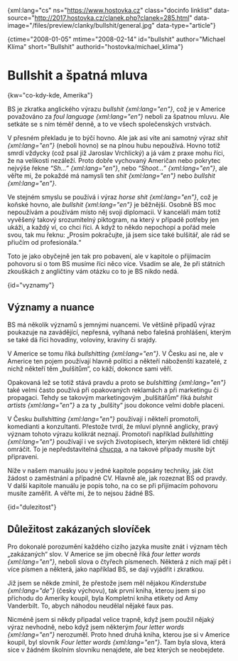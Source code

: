 
{xml:lang="cs" ns="https://www.hostovka.cz" class="docinfo linklist" data-source="http://2017.hostovka.cz/clanek.php?clanek=285.html" data-image="/files/preview/clanky/bullshit/general.jpg" data-type="article"}

{ctime="2008-01-05" mtime="2008-02-14" id="bullshit" author="Michael Klíma" short="Bullshit" authorid="hostovka/michael_klima"}

# Bullshit a špatná mluva

<!-- generated attribute kw by user_udpatekw.sh on 2020-04-25, do not edit -->

{kw="co-kdy-kde, Amerika"}

BS je zkratka anglického výrazu _bullshit {xml:lang="en"}_, což je v Americe považováno za _foul language {xml:lang="en"}_ neboli za špatnou mluvu. Ale setkáte se s ním téměř denně, a to ve všech společenských vrstvách.

V přesném překladu je to býčí hovno. Ale jak asi víte ani samotný výraz _shit {xml:lang="en"}_ (neboli hovno) se na plnou hubu nepoužívá. Hovno totiž smrdí vždycky (což psal již Jaroslav Vrchlický) a já vám z praxe mohu říci, že na velikosti nezáleží. Proto dobře vychovaný Američan nebo pokrytec nejvýše řekne _“Sh…” {xml:lang="en"}_, nebo _“Shoot…” {xml:lang="en"}_, ale věřte mi, že pokaždé má namysli ten _shit {xml:lang="en"}_ nebo _bullshit {xml:lang="en"}_.

Ve stejném smyslu se používá i výraz _horse shit {xml:lang="en"}_, což je koňské hovno, ale _bullshit {xml:lang="en"}_ je běžnější. Osobně BS moc nepoužívám a používám místo něj svoji diplomacii. V kanceláři mám totiž vyvěšený takový srozumitelný piktogram, na který v případě potřeby jen ukáži, a každý ví, co chci říci. A když to někdo nepochopí a pořád mele svou, tak mu řeknu: „Prosím pokračujte, já jsem sice také bulšitář, ale rád se přiučím od profesionála.“

Toto je jako obyčejně jen tak pro pobavení, ale v kapitole o přijímacím pohovoru si o tom BS musíme říci něco více. Vsadím se ale, že při státních zkouškách z angličtiny vám otázku co to je BS nikdo nedá.

{id="vyznamy"}

## Významy a nuance

BS má několik významů s jemnými nuancemi. Ve většině případů výraz poukazuje na zavádějící, nepřesná, vylhaná nebo falešná prohlášení, kterým se také dá říci hovadiny, voloviny, kraviny či srajdy.

V Americe se tomu říká _bullshitting {xml:lang="en"}_. V Česku asi ne, ale v Americe ten pojem používají hlavně politici a někteří náboženští kazatelé, z nichž někteří těm „bulšitům“, co káží, dokonce sami věří.

Opakovaná lež se totiž stává pravdu a proto se _bulshitting {xml:lang="en"}_ také velmi často používá při opakovaných reklamách a při marketingu či propagaci. Tehdy se takovým marketingovým „bulšitářům“ říká _bulshit artists {xml:lang="en"}_ a za ty „bulšity“ jsou dokonce velmi dobře placeni.

V Česku _bullshitting {xml:lang="en"}_ používají i někteří promotoři, komedianti a konzultanti. Přestože tvrdí, že mluví plynně anglicky, pravý význam tohoto výrazu kolikrát neznají. Promotoři například _bullshitting {xml:lang="en"}_ používají i ve svých životopisech, kterým některé lidi chtějí omráčit. To je nepředstavitelná [chucpa][1], a na takové případy musíte být připraveni.

Níže v našem manuálu jsou v jedné kapitole popsány techniky, jak číst žádost o zaměstnání a případné CV. Hlavně ale, jak rozeznat BS od pravdy. V další kapitole manuálu je popis toho, na co se při přijímacím pohovoru musíte zaměřit. A věřte mi, že to nejsou žádné BS.

{id="dulezitost"}

## Důležitost zakázaných slovíček

Pro dokonalé porozumění každého cizího jazyka musíte znát i význam těch „zakázaných“ slov. V Americe se jim obecně říká _four letter words {xml:lang="en"}_, neboli slova o čtyřech písmenech. Některá z nich mají pět i více písmen a některá, jako například BS, se dají vyjádřit i zkratkou.

Již jsem se někde zmínil, že přestože jsem měl nějakou _Kinderstube {xml:lang="de"}_ (česky výchovu), tak první kniha, kterou jsem si po příchodu do Ameriky koupil, byla Kompletní kniha etikety od Amy Vanderbilt. To, abych náhodou neudělal nějaké faux pas.

Nicméně jsem si někdy připadal velice trapně, když jsem použil nějaký výraz nevhodně, nebo když jsem některým _four letter words {xml:lang="en"}_ nerozuměl. Proto hned druhá kniha, kterou jse si v Americe koupil, byl slovník _Four letter words {xml:lang="en"}_. Tam byla slova, která sice v žádném školním slovníku nenajdete, ale bez kterých se neobejdete.

 [1]: chucpa

